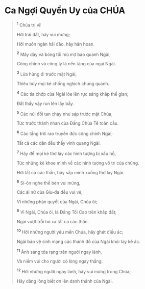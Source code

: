 # Ca Ngợi Quyền Uy của CHÚA

> <sup><b>1</b></sup> Chúa trị vì!
>
> Hỡi trái đất, hãy vui mừng;
>
> Hỡi muôn ngàn hải đảo, hãy hân hoan.
>
> <sup><b>2</b></sup> Mây dày và bóng tối mù mịt bao quanh Ngài;
>
> Công chính và công lý là nền tảng của ngai Ngài.
>
> <sup><b>3</b></sup> Lửa hừng đi trước mặt Ngài,
>
> Thiêu hủy mọi kẻ chống nghịch chung quanh.
>
> <sup><b>4</b></sup> Các tia chớp của Ngài lóe lên rực sáng khắp thế gian;
>
> Ðất thấy vậy run lên lẩy bẩy.
>
> <sup><b>5</b></sup> Các núi đồi tan chảy như sáp trước mặt Chúa,
>
> Tức trước thánh nhan của Ðấng Chúa Tể toàn cầu.
>
> <sup><b>6</b></sup> Các tầng trời rao truyền đức công chính Ngài;
>
> Tất cả các dân đều thấy vinh quang Ngài.
>
> <sup><b>7</b></sup> Hãy để mọi kẻ thờ lạy các hình tượng bị xấu hổ,
>
> Tức những kẻ khoe mình về các hình tượng vô tri của chúng.
>
> Hỡi tất cả các thần, hãy sấp mình xuống thờ lạy Ngài.
>
> <sup><b>8</b></sup> Si-ôn nghe thế bèn vui mừng,
>
> Các ái nữ của Giu-đa đều vui vẻ,
>
> Vì những phán quyết của Ngài, Chúa ôi;
>
> <sup><b>9</b></sup> Vì Ngài, Chúa ôi, là Ðấng Tối Cao trên khắp đất;
>
> Ngài vượt trỗi bỏ xa tất cả các thần.
>
> <sup><b>10</b></sup> Hỡi những người yêu mến Chúa, hãy ghét điều ác;
>
> Ngài bảo vệ sinh mạng các thánh đồ của Ngài khỏi tay kẻ ác.
>
> <sup><b>11</b></sup> Ánh sáng tỏa rạng trên người ngay lành,
>
> Và niềm vui cho người có lòng ngay thẳng.
>
> <sup><b>12</b></sup> Hỡi những người ngay lành, hãy vui mừng trong Chúa;
>
> Hãy dâng lòng biết ơn lên danh thánh của Ngài.
